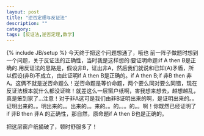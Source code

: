 ```yaml
---
layout: post
title: "逆否定理与反证法"
description: ""
category: 
tags: [反证法,逆否定理,数学]
---
```

{% include JB/setup %}
今天终于把这个问题想通了，哦也 前一阵子做题时想到一个问题，关于反证法的正确性，当时我是这样想的:要证明命题:if A then B是正确的.用反证法的思路是，假设非B，证出非A，然后我们就说和已知(A)矛盾，所以假设(非B)不成立，由此证明if A then B是正确的。if A then B;if 非B then 非A。这俩不就是逆否命题么！逆否命题是等价命题，两个要么同对要么同错，现在反证法根本就什么都没证嘛！就差这么一层窗户纸啊，害我想来想去，越想越乱，真是笨到家了...注意！对于非A这可是我们由非B证明出来的啊，是证明出来的。。证明出来的。。明出来的。。出来的。。来的。。的。。。的。。啊！你既然已经证明了if 非B then 非A 的正确性，那自然，原命题if A then B也是正确的。

把这层窗户纸捅破了，顿时舒服多了！
